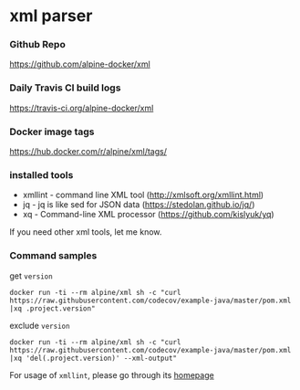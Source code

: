 # xml parser

### Github Repo

https://github.com/alpine-docker/xml

### Daily Travis CI build logs

https://travis-ci.org/alpine-docker/xml

### Docker image tags

https://hub.docker.com/r/alpine/xml/tags/

### installed tools

- xmllint - command line XML tool (http://xmlsoft.org/xmllint.html)
- jq - jq is like sed for JSON data (https://stedolan.github.io/jq/)
- xq - Command-line XML processor (https://github.com/kislyuk/yq)

If you need other xml tools, let me know.

### Command samples

get `version` 

    docker run -ti --rm alpine/xml sh -c "curl https://raw.githubusercontent.com/codecov/example-java/master/pom.xml |xq .project.version"
    
exclude `version`

    docker run -ti --rm alpine/xml sh -c "curl https://raw.githubusercontent.com/codecov/example-java/master/pom.xml |xq 'del(.project.version)' --xml-output"

For usage of `xmllint`, please go through its [homepage](http://xmlsoft.org/xmllint.html)
